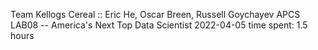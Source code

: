 Team Kellogs Cereal :: Eric He, Oscar Breen, Russell Goychayev
APCS
LAB08 -- America's Next Top Data Scientist
2022-04-05
time spent: 1.5 hours
